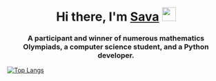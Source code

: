 <h1 align="center">Hi there, I'm <a href="https://t.me/hellsinger1337" target="_blank">Sava</a> 
<img src="https://github.com/blackcater/blackcater/raw/main/images/Hi.gif" height="32"/></h1>
<h3 align="center">A participant and winner of numerous mathematics Olympiads, a computer science student, and a Python developer.</h3>

[![Top Langs](https://github-readme-stats.vercel.app/api/top-langs/?username=hellsinger1337&layout=compact)](https://github.com/anuraghazra/github-readme-stats)
<!--
**hellsinger1337/hellsinger1337** is a ✨ _special_ ✨ repository because its `README.md` (this file) appears on your GitHub profile.

Here are some ideas to get you started:

- 🔭 I’m currently working on ...
- 🌱 I’m currently learning ...
- 👯 I’m looking to collaborate on ...
- 🤔 I’m looking for help with ...
- 💬 Ask me about ...
- 📫 How to reach me: ...
- 😄 Pronouns: ...
- ⚡ Fun fact: ...
-->
